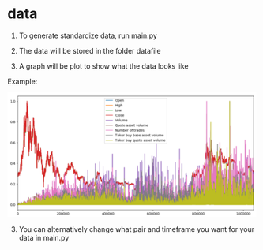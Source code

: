 # data

1. To generate standardize data, run main.py

2. The data will be stored in the folder datafile

3. A graph will be plot to show what the data looks like

Example:

![](https://github.com/MathieuCesbron/data/blob/master/images/Capture2.PNG)

3. You can alternatively change what pair and timeframe you want for your data in main.py
